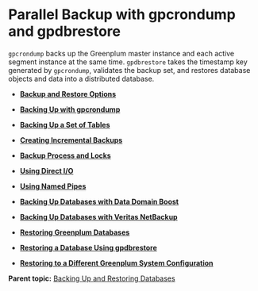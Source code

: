 # Parallel Backup with gpcrondump and gpdbrestore 

`gpcrondump` backs up the Greenplum master instance and each active segment instance at the same time. `gpdbrestore` takes the timestamp key generated by `gpcrondump`, validates the backup set, and restores database objects and data into a distributed database.

-   **[Backup and Restore Options](../managing/backup-options.html)**  

-   **[Backing Up with gpcrondump](../managing/backup-gpcrondump.html)**  

-   **[Backing Up a Set of Tables](../managing/backup-sets.html)**  

-   **[Creating Incremental Backups](../managing/backup-incremental.html)**  

-   **[Backup Process and Locks](../managing/backup-locks.html)**  

-   **[Using Direct I/O](../managing/backup-direct-io.html)**  

-   **[Using Named Pipes](../managing/backup-named-pipes.html)**  

-   **[Backing Up Databases with Data Domain Boost](../managing/backup-ddboost.html)**  

-   **[Backing Up Databases with Veritas NetBackup](../managing/backup-veritas.html)**  

-   **[Restoring Greenplum Databases](../managing/restore-parallel.html)**  

-   **[Restoring a Database Using gpdbrestore](../managing/gpdbrestore.html)**  

-   **[Restoring to a Different Greenplum System Configuration](../managing/restore-diff-system.html)**  


**Parent topic:** [Backing Up and Restoring Databases](../managing/backup-main.html)

